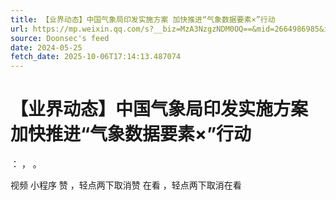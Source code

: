 ```yaml
---
title: 【业界动态】中国气象局印发实施方案 加快推进“气象数据要素×”行动
url: https://mp.weixin.qq.com/s?__biz=MzA3NzgzNDM0OQ==&mid=2664986985&idx=3&sn=f74e116509dfc612035348a35a0f3a92
source: Doonsec's feed
date: 2024-05-25
fetch_date: 2025-10-06T17:14:13.487074
---
```


# 【业界动态】中国气象局印发实施方案 加快推进“气象数据要素×”行动

：
，
。

视频
小程序
赞
，轻点两下取消赞
在看
，轻点两下取消在看
